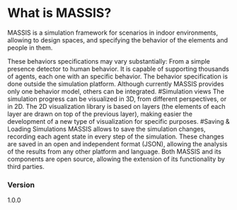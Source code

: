 # What is MASSIS?

MASSIS is a simulation framework for scenarios in indoor environments, allowing to design spaces, and specifying the behavior of the elements and people in them.

These behaviors specifications may vary substantially: From a simple presence detector to human behavior. It is capable of supporting thousands of agents, each one with an specific behavior. The behavior specification is done outside the simulation platform. Although currently MASSIS provides only one behavior model, others can be integrated.
#Simulation views
The simulation progress can be visualized in 3D, from different perspectives, or in 2D. The 2D visualization library is based on layers (the elements of each layer are drawn on top of the previous layer), making easier the development of a new type of visualization for specific purposes.
#Saving & Loading Simulations
MASSIS allows to save the simulation changes, recording each agent state in every step of the simulation. These changes are saved in an open and independent format (JSON), allowing the analysis of the results from any other platform and language.
Both MASSIS and its components are open source, allowing the extension of its functionality by third parties.


### Version
1.0.0
